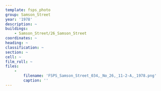 ```yaml
---
template: fsps_photo
group: Samson_Street
year: '1978'
description: ~
buildings:
    - Samson_Street/26_Samson_Street
coordinates: ~
heading: ~
classification: ~
section: ~
cell: ~
film_roll: ~
files:
    -
        filename: 'FSPS_Samson_Street_034,_No_26,_11-2-A,_1978.png'
        caption: ''
---
```

